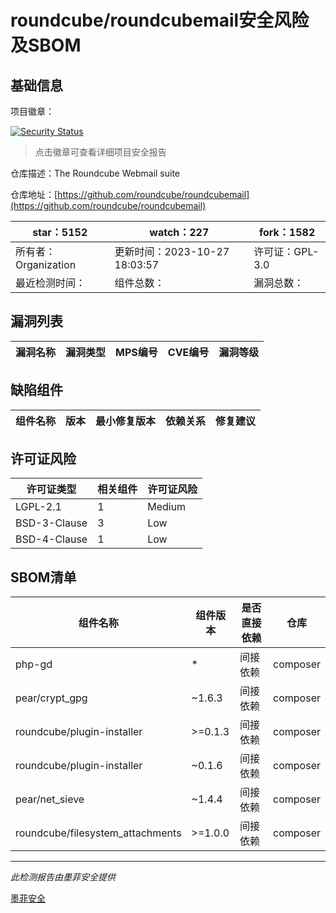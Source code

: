 # roundcube/roundcubemail安全风险及SBOM

## 基础信息

项目徽章：

[![Security Status](https://www.murphysec.com/platform3/v31/badge/1718339353536413696.svg)](https://www.murphysec.com/console/report/1714352854730932224/1718339353536413696)

> 点击徽章可查看详细项目安全报告

仓库描述：The Roundcube Webmail suite

仓库地址：[https://github.com/roundcube/roundcubemail](https://github.com/roundcube/roundcubemail)

| star：5152 | watch：227 | fork：1582 |
| ----------- | -------------- | ------------ |
| 所有者：Organization | 更新时间：2023-10-27 18:03:57 | 许可证：GPL-3.0 |
| 最近检测时间： | 组件总数： | 漏洞总数： |




## 漏洞列表

| 漏洞名称 | 漏洞类型 | MPS编号 | CVE编号 | 漏洞等级 |
| ------- | ------ | ------- | ------ | ----- |





## 缺陷组件

| 组件名称 | 版本 | 最小修复版本 | 依赖关系 | 修复建议 |
| -------- | ---- | ------------ | -------- | -------- |





## 许可证风险

| 许可证类型 | 相关组件 | 许可证风险 |
| ---------- | -------- | ---------- |
|LGPL-2.1|1|Medium|
|BSD-3-Clause|3|Low|
|BSD-4-Clause|1|Low|




## SBOM清单

| 组件名称 | 组件版本 | 是否直接依赖 | 仓库 |
| -------- | -------- | ------------ | ---- |
|php-gd|*|间接依赖|composer|
|pear/crypt_gpg|~1.6.3|间接依赖|composer|
|roundcube/plugin-installer|>=0.1.3|间接依赖|composer|
|roundcube/plugin-installer|~0.1.6|间接依赖|composer|
|pear/net_sieve|~1.4.4|间接依赖|composer|
|roundcube/filesystem_attachments|>=1.0.0|间接依赖|composer|


------

*此检测报告由墨菲安全提供*

[墨菲安全](www.murphysec.com)